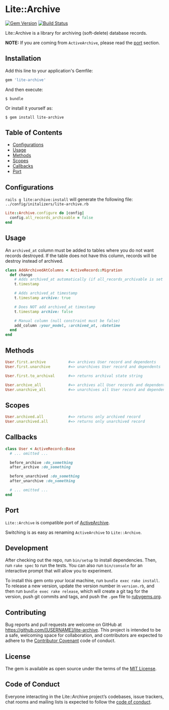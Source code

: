 # Lite::Archive

[![Gem Version](https://badge.fury.io/rb/lite-archive.svg)](http://badge.fury.io/rb/lite-archive)
[![Build Status](https://travis-ci.org/drexed/lite-archive.svg?branch=master)](https://travis-ci.org/drexed/lite-archive)

Lite::Archive is a library for archiving (soft-delete) database records.

**NOTE:** If you are coming from `ActiveArchive`, please read the [port](#port) section.

## Installation

Add this line to your application's Gemfile:

```ruby
gem 'lite-archive'
```

And then execute:

    $ bundle

Or install it yourself as:

    $ gem install lite-archive

## Table of Contents

* [Configurations](#configurations)
* [Usage](#usage)
* [Methods](#methods)
* [Scopes](#scopes)
* [Callbacks](#callbacks)
* [Port](#port)

## Configurations

`rails g lite:archive:install` will generate the following file:
`../config/initalizers/lite-archive.rb`

```ruby
Lite::Archive.configure do |config|
  config.all_records_archivable = false
end
```

## Usage

An `archived_at` column must be added to tables where you do not want records destroyed.
If the table does not have this column, records will be destroy instead of archived.

```ruby
class AddArchivedAtColumns < ActiveRecord::Migration
  def change
    # Adds archived_at automatically (if all_records_archivable is set to true)
    t.timestamp

    # Adds archived_at timestamp
    t.timestamp archive: true

    # Does NOT add archived_at timestamp
    t.timestamp archive: false

    # Manual column (null constraint must be false)
    add_column :your_model, :archived_at, :datetime
  end
end
```

## Methods

```ruby
User.first.archive          #=> archives User record and dependents
User.first.unarchive        #=> unarchives User record and dependents

User.first.to_archival      #=> returns archival state string

User.archive_all            #=> archives all User records and dependents
User.unarchive_all          #=> unarchives all User record and dependents
```

## Scopes

```ruby
User.archived.all           #=> returns only archived record
User.unarchived.all         #=> returns only unarchived record
```

## Callbacks

 ```ruby
 class User < ActiveRecord::Base
   # ... omitted ...

   before_archive :do_something
   after_archive :do_something

   before_unarchived :do_something
   after_unarchive :do_something

   # ... omitted ...
 end
```

## Port

`Lite::Archive` is compatible port of [ActiveArchive](https://github.com/drexed/active_archive).

Switching is as easy as renaming `ActiveArchive` to `Lite::Archive`.

## Development

After checking out the repo, run `bin/setup` to install dependencies. Then, run `rake spec` to run the tests. You can also run `bin/console` for an interactive prompt that will allow you to experiment.

To install this gem onto your local machine, run `bundle exec rake install`. To release a new version, update the version number in `version.rb`, and then run `bundle exec rake release`, which will create a git tag for the version, push git commits and tags, and push the `.gem` file to [rubygems.org](https://rubygems.org).

## Contributing

Bug reports and pull requests are welcome on GitHub at https://github.com/[USERNAME]/lite-archive. This project is intended to be a safe, welcoming space for collaboration, and contributors are expected to adhere to the [Contributor Covenant](http://contributor-covenant.org) code of conduct.

## License

The gem is available as open source under the terms of the [MIT License](https://opensource.org/licenses/MIT).

## Code of Conduct

Everyone interacting in the Lite::Archive project’s codebases, issue trackers, chat rooms and mailing lists is expected to follow the [code of conduct](https://github.com/[USERNAME]/lite-archive/blob/master/CODE_OF_CONDUCT.md).
